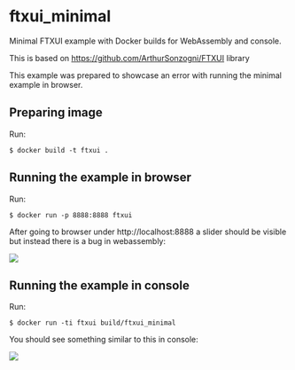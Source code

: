 # ftxui_minimal
Minimal FTXUI example with Docker builds for WebAssembly and console.

This is based on https://github.com/ArthurSonzogni/FTXUI library 

This example was prepared to showcase an error with running the minimal example in browser.

## Preparing image

Run:

``$ docker build -t ftxui .``

## Running the example in browser

Run:

``$ docker run -p 8888:8888 ftxui``

After going to browser under http://localhost:8888 a slider should be visible but instead there is a bug in webassembly:

<img src=https://i.imgur.com/VW1N5tG.png />

## Running the example in console

Run:

``$ docker run -ti ftxui build/ftxui_minimal``

You should see something similar to this in console:

<img src=https://i.imgur.com/vk4NBiX.png />
